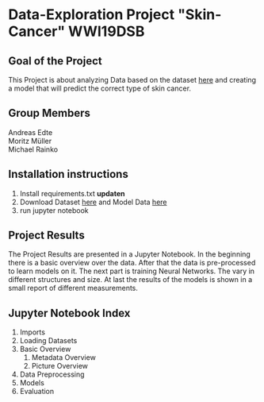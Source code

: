 # Data-Exploration Project "Skin-Cancer" WWI19DSB
## Goal of the Project
This Project is about analyzing Data based on the dataset [here](https://www.kaggle.com/kmader/skin-cancer-mnist-ham10000) and creating a model that will predict the correct type of skin cancer.

## Group Members
Andreas Edte \
Moritz Müller \
Michael Rainko

## Installation instructions 
1. Install requirements.txt  **updaten**
2. Download Dataset [here](https://www.kaggle.com/kmader/skin-cancer-mnist-ham10000) and Model Data [here](https://www.kaggle.com/kmader/skin-cancer-mnist-ham10000)
3. run jupyter notebook 

## Project Results
The Project Results are presented in a Jupyter Notebook. In the beginning there is a basic overview over the data. After that the data is pre-processed to learn models on it. The next part is training Neural Networks. The vary in different structures and size. At last the results of the models is shown in a small report of different measurements.

## Jupyter Notebook Index

1. Imports
2. Loading Datasets
3. Basic Overview
    1. Metadata Overview
    2. Picture Overview
4. Data Preprocessing
5. Models
6. Evaluation
